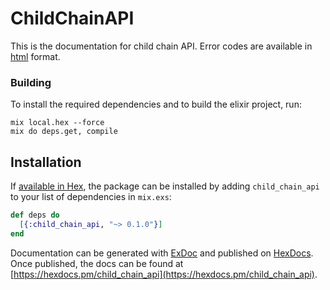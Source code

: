 # ChildChainAPI

This is the documentation for child chain API. Error codes are available in [html](https://github.com/omisego/elixir-omg/blob/master/docs/api_specs/errors.md#error-codes-description) format. 

### Building

To install the required dependencies and to build the elixir project, run:
```
mix local.hex --force
mix do deps.get, compile
```

## Installation

If [available in Hex](https://hex.pm/docs/publish), the package can be installed
by adding `child_chain_api` to your list of dependencies in `mix.exs`:

```elixir
def deps do
  [{:child_chain_api, "~> 0.1.0"}]
end
```

Documentation can be generated with [ExDoc](https://github.com/elixir-lang/ex_doc)
and published on [HexDocs](https://hexdocs.pm). Once published, the docs can
be found at [https://hexdocs.pm/child_chain_api](https://hexdocs.pm/child_chain_api).
